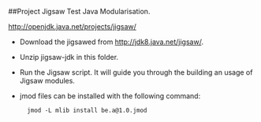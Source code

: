 ##Project Jigsaw Test
Java Modularisation.

http://openjdk.java.net/projects/jigsaw/

* Download the jigsawed from http://jdk8.java.net/jigsaw/.

* Unzip jigsaw-jdk in this folder.

* Run the Jigsaw script. It will guide you through the building an usage of Jigsaw modules.

* jmod files can be installed with the following command:
		
		jmod -L mlib install be.a@1.0.jmod